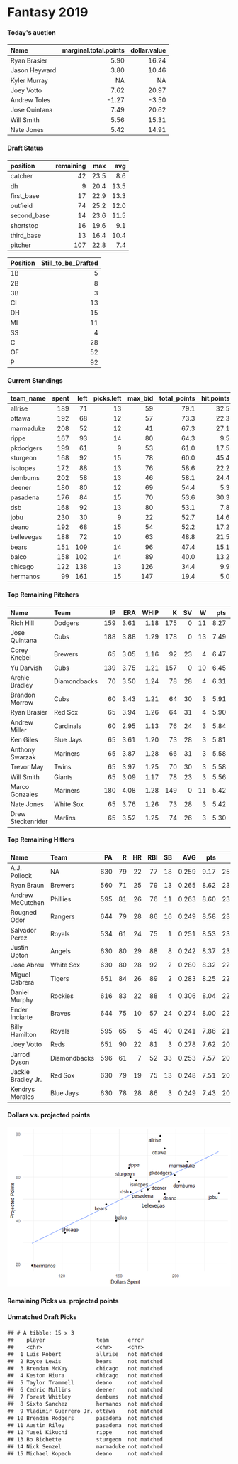 Fantasy 2019
================

#### Today's auction

| Name          |  marginal.total.points|  dollar.value|
|:--------------|----------------------:|-------------:|
| Ryan Brasier  |                   5.90|         16.24|
| Jason Heyward |                   3.80|         10.46|
| Kyler Murray  |                     NA|            NA|
| Joey Votto    |                   7.62|         20.97|
| Andrew Toles  |                  -1.27|         -3.50|
| Jose Quintana |                   7.49|         20.62|
| Will Smith    |                   5.56|         15.31|
| Nate Jones    |                   5.42|         14.91|

#### Draft Status

| position     |  remaining|   max|   avg|
|:-------------|----------:|-----:|-----:|
| catcher      |         42|  23.5|   8.6|
| dh           |          9|  20.4|  13.5|
| first\_base  |         17|  22.9|  13.3|
| outfield     |         74|  25.2|  12.0|
| second\_base |         14|  23.6|  11.5|
| shortstop    |         16|  19.6|   9.1|
| third\_base  |         13|  16.4|  10.4|
| pitcher      |        107|  22.8|   7.4|

| Position |  Still\_to\_be\_Drafted|
|:---------|-----------------------:|
| 1B       |                       5|
| 2B       |                       8|
| 3B       |                       3|
| CI       |                      13|
| DH       |                      15|
| MI       |                      11|
| SS       |                       4|
| C        |                      28|
| OF       |                      52|
| P        |                      92|

#### Current Standings

| team\_name |  spent|  left|  picks.left|  max\_bid|  total\_points|  hit.points|  pitch.points|
|:-----------|------:|-----:|-----------:|---------:|--------------:|-----------:|-------------:|
| allrise    |    189|    71|          13|        59|           79.1|        32.5|          46.6|
| ottawa     |    192|    68|          12|        57|           73.3|        22.3|          51.0|
| marmaduke  |    208|    52|          12|        41|           67.3|        27.1|          40.2|
| rippe      |    167|    93|          14|        80|           64.3|         9.5|          54.8|
| pkdodgers  |    199|    61|           9|        53|           61.0|        17.5|          43.5|
| sturgeon   |    168|    92|          15|        78|           60.0|        45.4|          14.6|
| isotopes   |    172|    88|          13|        76|           58.6|        22.2|          36.4|
| dembums    |    202|    58|          13|        46|           58.1|        24.4|          33.7|
| deener     |    180|    80|          12|        69|           54.4|         5.3|          49.1|
| pasadena   |    176|    84|          15|        70|           53.6|        30.3|          23.3|
| dsb        |    168|    92|          13|        80|           53.1|         7.8|          45.3|
| jobu       |    230|    30|           9|        22|           52.7|        14.6|          38.1|
| deano      |    192|    68|          15|        54|           52.2|        17.2|          35.0|
| bellevegas |    188|    72|          10|        63|           48.8|        21.5|          27.3|
| bears      |    151|   109|          14|        96|           47.4|        15.1|          32.3|
| balco      |    158|   102|          14|        89|           40.0|        13.2|          26.8|
| chicago    |    122|   138|          13|       126|           34.4|         9.9|          24.5|
| hermanos   |     99|   161|          15|       147|           19.4|         5.0|          14.4|

#### Top Remaining Pitchers

| Name              | Team         |   IP|   ERA|  WHIP|    K|   SV|    W|   pts|    dlr|
|:------------------|:-------------|----:|-----:|-----:|----:|----:|----:|-----:|------:|
| Rich Hill         | Dodgers      |  159|  3.61|  1.18|  175|    0|   11|  8.27|  22.78|
| Jose Quintana     | Cubs         |  188|  3.88|  1.29|  178|    0|   13|  7.49|  20.62|
| Corey Knebel      | Brewers      |   65|  3.05|  1.16|   92|   23|    4|  6.47|  17.82|
| Yu Darvish        | Cubs         |  139|  3.75|  1.21|  157|    0|   10|  6.45|  17.77|
| Archie Bradley    | Diamondbacks |   70|  3.50|  1.24|   78|   28|    4|  6.31|  17.37|
| Brandon Morrow    | Cubs         |   60|  3.43|  1.21|   64|   30|    3|  5.91|  16.26|
| Ryan Brasier      | Red Sox      |   65|  3.94|  1.26|   64|   31|    4|  5.90|  16.24|
| Andrew Miller     | Cardinals    |   60|  2.95|  1.13|   76|   24|    3|  5.84|  16.08|
| Ken Giles         | Blue Jays    |   65|  3.61|  1.20|   73|   28|    3|  5.81|  15.98|
| Anthony Swarzak   | Mariners     |   65|  3.87|  1.28|   66|   31|    3|  5.58|  15.37|
| Trevor May        | Twins        |   65|  3.97|  1.25|   70|   30|    3|  5.58|  15.35|
| Will Smith        | Giants       |   65|  3.09|  1.17|   78|   23|    3|  5.56|  15.31|
| Marco Gonzales    | Mariners     |  180|  4.08|  1.28|  149|    0|   11|  5.42|  14.93|
| Nate Jones        | White Sox    |   65|  3.76|  1.26|   73|   28|    3|  5.42|  14.91|
| Drew Steckenrider | Marlins      |   65|  3.52|  1.25|   74|   26|    3|  5.30|  14.59|

#### Top Remaining Hitters

| Name               | Team         |   PA|    R|   HR|  RBI|   SB|    AVG|   pts|    dlr|
|:-------------------|:-------------|----:|----:|----:|----:|----:|------:|-----:|------:|
| A.J. Pollock       | NA           |  630|   79|   22|   77|   18|  0.259|  9.17|  25.24|
| Ryan Braun         | Brewers      |  560|   71|   25|   79|   13|  0.265|  8.62|  23.74|
| Andrew McCutchen   | Phillies     |  595|   81|   26|   76|   11|  0.263|  8.60|  23.68|
| Rougned Odor       | Rangers      |  644|   79|   28|   86|   16|  0.249|  8.58|  23.62|
| Salvador Perez     | Royals       |  534|   61|   24|   75|    1|  0.251|  8.53|  23.49|
| Justin Upton       | Angels       |  630|   80|   29|   88|    8|  0.242|  8.37|  23.03|
| Jose Abreu         | White Sox    |  630|   80|   28|   92|    2|  0.280|  8.32|  22.90|
| Miguel Cabrera     | Tigers       |  651|   84|   26|   89|    2|  0.283|  8.25|  22.71|
| Daniel Murphy      | Rockies      |  616|   83|   22|   88|    4|  0.306|  8.04|  22.14|
| Ender Inciarte     | Braves       |  644|   75|   10|   57|   24|  0.274|  8.00|  22.03|
| Billy Hamilton     | Royals       |  595|   65|    5|   45|   40|  0.241|  7.86|  21.63|
| Joey Votto         | Reds         |  651|   90|   22|   81|    3|  0.278|  7.62|  20.97|
| Jarrod Dyson       | Diamondbacks |  596|   61|    7|   52|   33|  0.253|  7.57|  20.84|
| Jackie Bradley Jr. | Red Sox      |  630|   79|   19|   75|   13|  0.248|  7.51|  20.68|
| Kendrys Morales    | Blue Jays    |  630|   78|   28|   86|    3|  0.249|  7.43|  20.45|

#### Dollars vs. projected points

![](draftguide_files/figure-markdown_github/unnamed-chunk-8-1.png)

#### Remaining Picks vs. projected points

#### Unmatched Draft Picks

    ## # A tibble: 15 x 3
    ##    player                team      error      
    ##    <chr>                 <chr>     <chr>      
    ##  1 Luis Robert           allrise   not matched
    ##  2 Royce Lewis           bears     not matched
    ##  3 Brendan McKay         chicago   not matched
    ##  4 Keston Hiura          chicago   not matched
    ##  5 Taylor Trammell       deano     not matched
    ##  6 Cedric Mullins        deener    not matched
    ##  7 Forest Whitley        dembums   not matched
    ##  8 Sixto Sanchez         hermanos  not matched
    ##  9 Vladimir Guerrero Jr. ottawa    not matched
    ## 10 Brendan Rodgers       pasadena  not matched
    ## 11 Austin Riley          pasadena  not matched
    ## 12 Yusei Kikuchi         rippe     not matched
    ## 13 Bo Bichette           sturgeon  not matched
    ## 14 Nick Senzel           marmaduke not matched
    ## 15 Michael Kopech        deano     not matched

